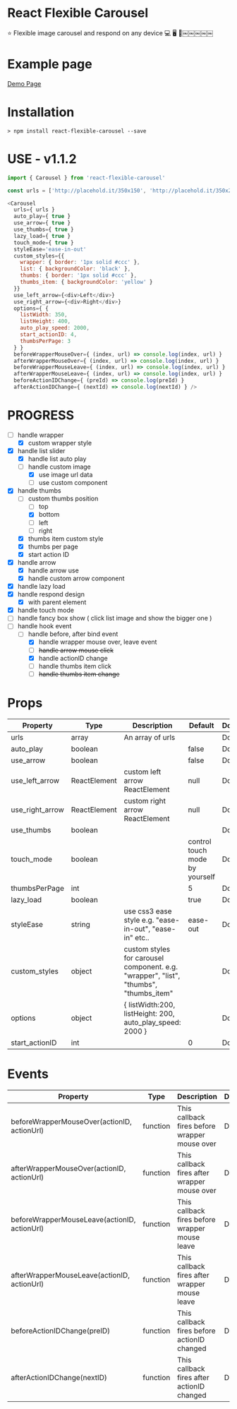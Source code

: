 # React Flexible Carousel
⭐️  Flexible image carousel and respond on any device 💻  🖥  👀￼￼￼￼￼

# Example page
[Demo Page](https://cafemap.github.io/react-flexible-carousel/)

# Installation

```command
> npm install react-flexible-carousel --save
```

# USE - v1.1.2

```javascript
import { Carousel } from 'react-flexible-carousel'

const urls = ['http://placehold.it/350x150', 'http://placehold.it/350x200', 'http://placehold.it/350x250', 'http://placehold.it/350x300']

<Carousel
  urls={ urls }
  auto_play={ true }
  use_arrow={ true }
  use_thumbs={ true }
  lazy_load={ true }
  touch_mode={ true }
  styleEase='ease-in-out'
  custom_styles={{
    wrapper: { border: '1px solid #ccc' },
    list: { backgroundColor: 'black' },
    thumbs: { border: '1px solid #ccc' },
    thumbs_item: { backgroundColor: 'yellow' }
  }}
  use_left_arrow={<div>Left</div>}
  use_right_arrow={<div>Right</div>}
  options={ {
    listWidth: 350,
    listHeight: 400,
    auto_play_speed: 2000,
    start_actionID: 4,
    thumbsPerPage: 3
  } }
  beforeWrapperMouseOver={ (index, url) => console.log(index, url) }
  afterWrapperMouseOver={ (index, url) => console.log(index, url) }
  beforeWrapperMouseLeave={ (index, url) => console.log(index, url) }
  afterWrapperMouseLeave={ (index, url) => console.log(index, url) }
  beforeActionIDChange={ (preId) => console.log(preId) }
  afterActionIDChange={ (nextId) => console.log(nextId) } />
```

# PROGRESS

- [ ] handle wrapper
  - [x] custom wrapper style
- [x] handle list slider
  - [x] handle list auto play
  - [ ] handle custom image
    - [x] use image url data
    - [ ] use custom component
- [x] handle thumbs
  - [ ] custom thumbs position
    - [ ] top
    - [x] bottom
    - [ ] left
    - [ ] right
  - [x] thumbs item custom style
  - [x] thumbs per page
  - [x] start action ID
- [x] handle arrow
  - [x] handle arrow use
  - [x] handle custom arrow component
- [x] handle lazy load
- [x] handle respond design
  - [x] with parent element
- [x] handle touch mode
- [ ] handle fancy box show ( click list image and show the bigger one )
- [ ] handle hook event
  - [ ] handle before, after bind event
    - [x] handle wrapper mouse over, leave event
    - [ ] ~~handle arrow mouse click~~
    - [x] handle actionID change
    - [ ] handle thumbs item click
    - [ ] ~~handle thumbs item change~~

# Props

|    Property    | Type |          Description          | Default | Done |
| -------------  | ---- |          -----------          | ------- | ---- |
|urls|array|An array of urls||Done|
|auto_play|boolean||false|Done|
|use_arrow|boolean||false|Done|
|use_left_arrow|ReactElement|custom left arrow ReactElement|null|Done|
|use_right_arrow|ReactElement|custom right arrow ReactElement|null|Done|
|use_thumbs|boolean|||Done|
|touch_mode|boolean||control touch mode by yourself|Done|
|thumbsPerPage|int||5|Done|
|lazy_load|boolean||true|Done|
|styleEase|string|use css3 ease style e.g. "ease-in-out", "ease-in" etc..|ease-out|Done|
|custom_styles|object|custom styles for carousel component. e.g. "wrapper", "list", "thumbs", "thumbs_item"||Done|
|options|object|{ listWidth:200, listHeight: 200, auto_play_speed: 2000 }||Done|
|start_actionID|int||0|Done|

# Events
|    Property    | Type |          Description          | Done |
| -------------  | ---- |          -----------          | ------- |
|beforeWrapperMouseOver(actionID, actionUrl)|function|This callback fires before wrapper mouse over|Done|
|afterWrapperMouseOver(actionID, actionUrl)|function|This callback fires after wrapper mouse over|Done|
|beforeWrapperMouseLeave(actionID, actionUrl)|function|This callback fires before wrapper mouse leave|Done|
|afterWrapperMouseLeave(actionID, actionUrl)|function|This callback fires after wrapper mouse leave|Done|
|beforeActionIDChange(preID)|function|This callback fires before actionID changed|Done|
|afterActionIDChange(nextID)|function|This callback fires after actionID changed|Done|
